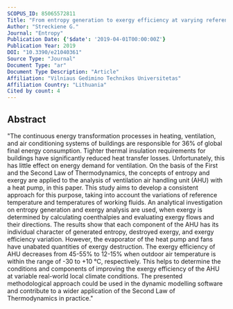 ```yaml
---
SCOPUS_ID: 85065572811
Title: "From entropy generation to exergy efficiency at varying reference environment temperature: Case study of an air handling unit"
Author: "Streckiene G."
Journal: "Entropy"
Publication Date: {'$date': '2019-04-01T00:00:00Z'}
Publication Year: 2019
DOI: "10.3390/e21040361"
Source Type: "Journal"
Document Type: "ar"
Document Type Description: "Article"
Affiliation: "Vilniaus Gedimino Technikos Universitetas"
Affiliation Country: "Lithuania"
Cited by count: 4
---
```


## Abstract
"The continuous energy transformation processes in heating, ventilation, and air conditioning systems of buildings are responsible for 36% of global final energy consumption. Tighter thermal insulation requirements for buildings have significantly reduced heat transfer losses. Unfortunately, this has little effect on energy demand for ventilation. On the basis of the First and the Second Law of Thermodynamics, the concepts of entropy and exergy are applied to the analysis of ventilation air handling unit (AHU) with a heat pump, in this paper. This study aims to develop a consistent approach for this purpose, taking into account the variations of reference temperature and temperatures of working fluids. An analytical investigation on entropy generation and exergy analysis are used, when exergy is determined by calculating coenthalpies and evaluating exergy flows and their directions. The results show that each component of the AHU has its individual character of generated entropy, destroyed exergy, and exergy efficiency variation. However, the evaporator of the heat pump and fans have unabated quantities of exergy destruction. The exergy efficiency of AHU decreases from 45-55% to 12-15% when outdoor air temperature is within the range of -30 to +10 °C, respectively. This helps to determine the conditions and components of improving the exergy efficiency of the AHU at variable real-world local climate conditions. The presented methodological approach could be used in the dynamic modelling software and contribute to a wider application of the Second Law of Thermodynamics in practice."
